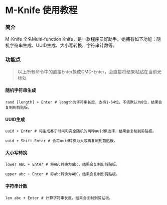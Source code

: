 # M-Knife 使用教程

### 简介

M-Knife 全名Multi-function Knife，是一款程序员好助手。她拥有如下功能：随机字符串生成、UUID生成、大小写转换、字符串计数等。

### 功能点

> 以上所有命令中的直接Enter换成CMD-Enter，会直接将结果粘贴在当前光标处

#### 随机字符串生成

```
rand [length] + Enter # length为字符串长度，支持1-64位，不填默认为8位，结果会复制到剪贴板。
```

#### UUID生成

```
uuid + Enter # 将生成基于时间和完全随机的两种uuid供选择，结果会复制到剪贴板。
```

```
uuid + Shift-Enter # 会将uuid转换为大写再复制到剪贴板。
```

#### 大小写转换

```
lower ABC + Enter # 将ABC转换为abc，结果会复制到剪贴板。
```

```
upper abc + Enter # 将abc转换为ABC，结果会复制到剪贴板。
```

#### 字符串计数

```
len abc + Enter # 计算字符串长度，结果会复制到剪贴板。
```



